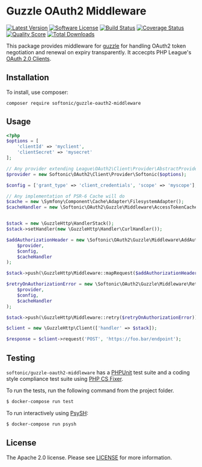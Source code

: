 Guzzle OAuth2 Middleware
=====

[![Latest Version](https://img.shields.io/github/release/softonic/guzzle-oauth2-middleware.svg?style=flat-square)](https://github.com/softonic/guzzle-oauth2-middleware/releases)
[![Software License](https://img.shields.io/badge/license-Apache%202.0-blue.svg?style=flat-square)](LICENSE.md)
[![Build Status](https://img.shields.io/travis/softonic/guzzle-oauth2-middleware/master.svg?style=flat-square)](https://travis-ci.org/softonic/guzzle-oauth2-middleware)
[![Coverage Status](https://img.shields.io/scrutinizer/coverage/g/softonic/guzzle-oauth2-middleware.svg?style=flat-square)](https://scrutinizer-ci.com/g/softonic/guzzle-oauth2-middleware/code-structure)
[![Quality Score](https://img.shields.io/scrutinizer/g/softonic/guzzle-oauth2-middleware.svg?style=flat-square)](https://scrutinizer-ci.com/g/softonic/guzzle-oauth2-middleware)
[![Total Downloads](https://img.shields.io/packagist/dt/softonic/guzzle-oauth2-middleware.svg?style=flat-square)](https://packagist.org/packages/softonic/guzzle-oauth2-middleware)

This package provides middleware for [guzzle](https://github.com/guzzle/guzzle/) for handling OAuth2 token negotiation and renewal on expiry transparently. It accecpts PHP League's [OAuth 2.0 Clients](https://github.com/thephpleague/oauth2-client).

Installation
-------

To install, use composer:

```
composer require softonic/guzzle-oauth2-middleware
```

Usage
-------

``` php
<?php
$options = [
    'clientId' => 'myclient',
    'clientSecret' => 'mysecret'
];

// Any provider extending League\OAuth2\Client\Provider\AbstractProvider will do
$provider = new Softonic\OAuth2\Client\Provider\Softonic($options);

$config = ['grant_type' => 'client_credentials', 'scope' => 'myscope'];

// Any implementation of PSR-6 Cache will do
$cache = new \Symfony\Component\Cache\Adapter\FilesystemAdapter();
$cacheHandler = new \Softonic\OAuth2\Guzzle\Middleware\AccessTokenCacheHandler($cache);


$stack = new \GuzzleHttp\HandlerStack();
$stack->setHandler(new \GuzzleHttp\Handler\CurlHandler());

$addAuthorizationHeader = new \Softonic\OAuth2\Guzzle\Middleware\AddAuthorizationHeader(
    $provider,
    $config,
    $cacheHandler
);

$stack->push(\GuzzleHttp\Middleware::mapRequest($addAuthorizationHeader));

$retryOnAuthorizationError = new \Softonic\OAuth2\Guzzle\Middleware\RetryOnAuthorizationError(
    $provider,
    $config,
    $cacheHandler
);

$stack->push(\GuzzleHttp\Middleware::retry($retryOnAuthorizationError));

$client = new \GuzzleHttp\Client(['handler' => $stack]);

$response = $client->request('POST', 'https://foo.bar/endpoint');


```


Testing
-------

`softonic/guzzle-oauth2-middleware` has a [PHPUnit](https://phpunit.de) test suite and a coding style compliance test suite using [PHP CS Fixer](http://cs.sensiolabs.org/).

To run the tests, run the following command from the project folder.

``` bash
$ docker-compose run test
```

To run interactively using [PsySH](http://psysh.org/):
``` bash
$ docker-compose run psysh
```

License
-------

The Apache 2.0 license. Please see [LICENSE](LICENSE) for more information.

[PSR-2]: http://www.php-fig.org/psr/psr-2/
[PSR-4]: http://www.php-fig.org/psr/psr-4/
